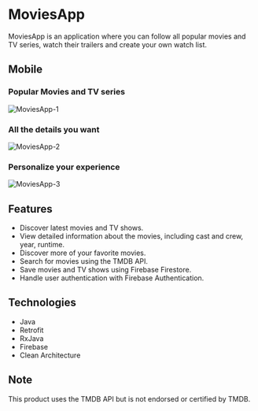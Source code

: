 # MoviesApp
MoviesApp is an application where you can follow all popular movies and TV series, watch their trailers and create your own watch list.

## Mobile

### Popular Movies and TV series
![MoviesApp-1](https://github.com/user-attachments/assets/8d636d4c-3cfe-4f67-84bd-4a53afd28c76)


### All the details you want
![MoviesApp-2](https://github.com/user-attachments/assets/5dfc0073-4953-46f2-b587-56f73cf1e36c)


### Personalize your experience
![MoviesApp-3](https://github.com/user-attachments/assets/800402e6-6c1f-41b7-8aa9-dfc93f91a12d)


## Features
- Discover latest movies and TV shows.
- View detailed information about the movies, including cast and crew, year, runtime.
- Discover more of your favorite movies.
- Search for movies using the TMDB API.
- Save movies and TV shows using Firebase Firestore.
- Handle user authentication with Firebase Authentication.

## Technologies
- Java
- Retrofit
- RxJava
- Firebase
- Clean Architecture
  
## Note
This product uses the TMDB API but is not endorsed or certified by TMDB.
